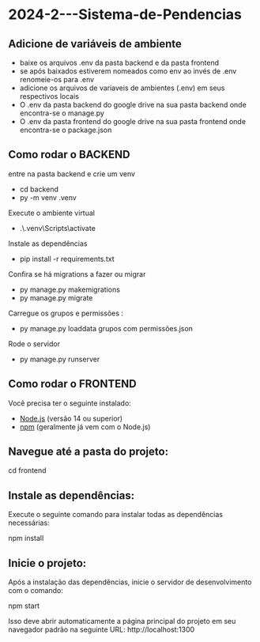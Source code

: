 # 2024-2---Sistema-de-Pendencias

## Adicione de variáveis de ambiente
- baixe os arquivos .env da pasta backend e da pasta frontend
- se após baixados estiverem nomeados como env ao invés de .env renomeie-os para .env
- adicione os arquivos de variaveis de ambientes (.env) em seus respectivos locais
- O .env da pasta backend do google drive na sua pasta backend onde encontra-se o manage.py
- O .env da pasta frontend do google drive na sua pasta frontend onde encontra-se o package.json

## Como rodar o BACKEND

entre na pasta backend e crie um venv

- cd backend
- py -m venv .venv

Execute o ambiente virtual

- .\\.venv\Scripts\activate

Instale as dependências

- pip install -r requirements.txt

Confira se há migrations a fazer ou migrar

- py manage.py makemigrations
- py manage.py migrate

Carregue os grupos e permissões :

- py manage.py loaddata grupos com permissões.json

Rode o servidor

- py manage.py runserver

## Como rodar o FRONTEND

Você precisa ter o seguinte instalado:

- [Node.js](https://nodejs.org/) (versão 14 ou superior)
- [npm](https://www.npmjs.com/) (geralmente já vem com o Node.js)

## Navegue até a pasta do projeto:

cd frontend

## Instale as dependências:

Execute o seguinte comando para instalar todas as dependências necessárias:

npm install

## Inicie o projeto:

Após a instalação das dependências, inicie o servidor de desenvolvimento com o comando:

npm start

Isso deve abrir automaticamente a página principal do projeto em seu navegador padrão na seguinte URL: http://localhost:1300

